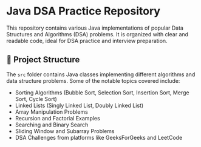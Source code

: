 # Java DSA Practice Repository

This repository contains various Java implementations of popular Data Structures and Algorithms (DSA) problems. It is organized with clear and readable code, ideal for DSA practice and interview preparation.

## 📁 Project Structure

The `src` folder contains Java classes implementing different algorithms and data structure problems. Some of the notable topics covered include:

- Sorting Algorithms (Bubble Sort, Selection Sort, Insertion Sort, Merge Sort, Cycle Sort)
- Linked Lists (Singly Linked List, Doubly Linked List)
- Array Manipulation Problems
- Recursion and Factorial Examples
- Searching and Binary Search
- Sliding Window and Subarray Problems
- DSA Challenges from platforms like GeeksForGeeks and LeetCode
